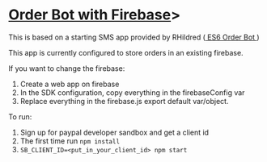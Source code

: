 # <a href="https://github.com/bsawlor/Orderbot-with-firebase" target="_blank">Order Bot with Firebase</a>>

This is based on a starting SMS app provided by RHildred (<a href="https://github.com/rhildred/twiliobot2021" target="_blank"> ES6 Order Bot </a>)

This app is currently configured to store orders in an existing firebase.

If you want to change the firebase: 

1. Create a web app on firebase
2. In the SDK configuration, copy everything in the firebaseConfig var
3. Replace everything in the firebase.js export default var/object. 

To run:

1. Sign up for paypal developer sandbox and get a client id
2. The first time run `npm install`
3. `SB_CLIENT_ID=<put_in_your_client_id> npm start`